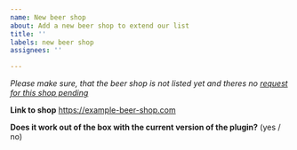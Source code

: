 ```yaml
---
name: New beer shop
about: Add a new beer shop to extend our list
title: ''
labels: new beer shop
assignees: ''

---
```


*Please make sure, that the beer shop is not listed yet and theres no [request for this shop pending](https://github.com/apriljunge/untappd-browser-extension/issues?q=is%3Aissue+is%3Aopen+label%3A%22new+beer+shop%22)*

**Link to shop**
https://example-beer-shop.com

**Does it work out of the box with the current version of the plugin?**
(yes / no)
